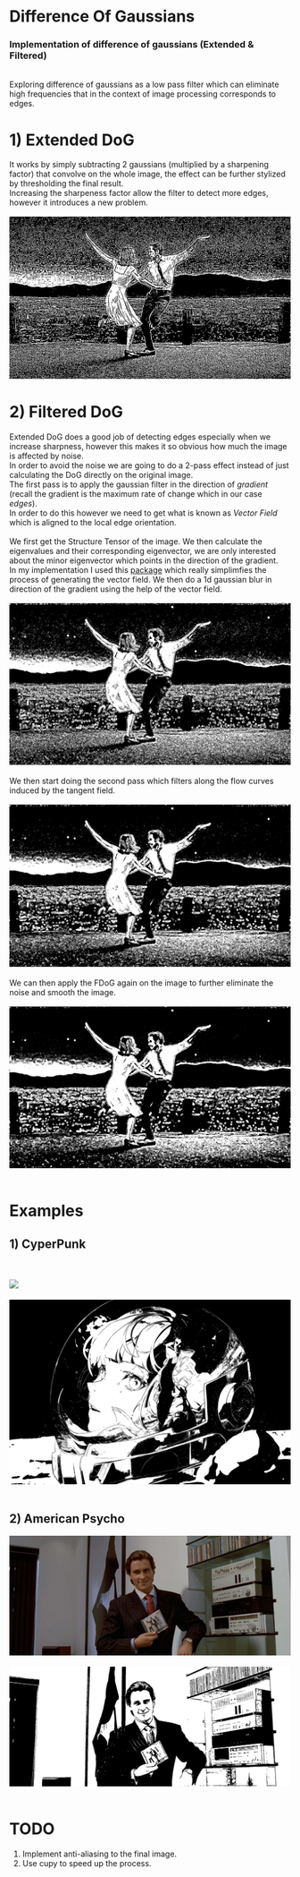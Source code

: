 # Difference Of Gaussians
### Implementation of difference of gaussians (Extended & Filtered)
<br>
Exploring difference of gaussians as a low pass filter which can eliminate high frequencies that in the context of image processing corresponds to edges.
<br>

# 1) Extended DoG
It works by simply subtracting 2 gaussians (multiplied by a sharpening factor) that convolve on the whole image, the effect can be further stylized by thresholding the final result.
<br>
Increasing the sharpeness factor allow the filter to detect more edges, however it introduces a new problem.
<br>
<br>
<img src="/results/lalaland/ExtendedDoG.png">
<br>

# 2) Filtered DoG
Extended DoG does a good job of detecting edges especially when we increase sharpness, however this makes it so obvious how much the image is affected by noise.
<br>
In order to avoid the noise we are going to do a 2-pass effect instead of just calculating the DoG directly on the original image.
<br>
The first pass is to apply the gaussian filter in the direction of *gradient* (recall the gradient is the maximum rate of change which in our case *edges*). <br>
In order to do this however we need to get what is known as *Vector Field* which is aligned to the local edge orientation. <br>
<br>
We first get the Structure Tensor of the image. We then calculate the eigenvalues and their corresponding eigenvector, we are only interested about the minor eigenvector which points in the direction of the gradient. <br>
In my implementation I used this [package](https://github.com/Skielex/structure-tensor) which really simplimfies the process of generating the vector field.
We then do a 1d gaussian blur in direction of the gradient using the help of the vector field.
<br>
<br>
<img src="/results/lalaland/GaussianPass1.png">
<br>
<br>
We then start doing the second pass which filters along the flow curves induced by the tangent field.
<br>
<br>
<img src="/results/lalaland/GaussianSecondPass1.png">
<br>
<br>
We can then apply the FDoG again on the image to further eliminate the noise and smooth the image.
<br>
<br>
<img src="/results/lalaland/GaussianSecondPass2.png">
<br>
<br>

# Examples
## 1) CyperPunk
<br>
<br>
<img src="/results/Cyperpunk/moonog.png">
<br><br>
<img src="/results/Cyperpunk/moon.png">
<br><br>

## 2) American Psycho
<img src="results/AmericanPsycho/im1Og.png">
<br><br>
<img src="/results/AmericanPsycho/im1.png">
<br><br>


# TODO
1) Implement anti-aliasing to the final image.
2) Use cupy to speed up the process.
